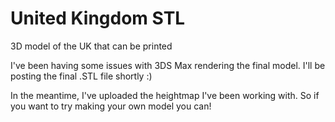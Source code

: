 United Kingdom STL
======

3D model of the UK that can be printed

I've been having some issues with 3DS Max rendering the final model. I'll be posting the final .STL file shortly :)

In the meantime, I've uploaded the heightmap I've been working with. So if you want to try making your own model you can!
